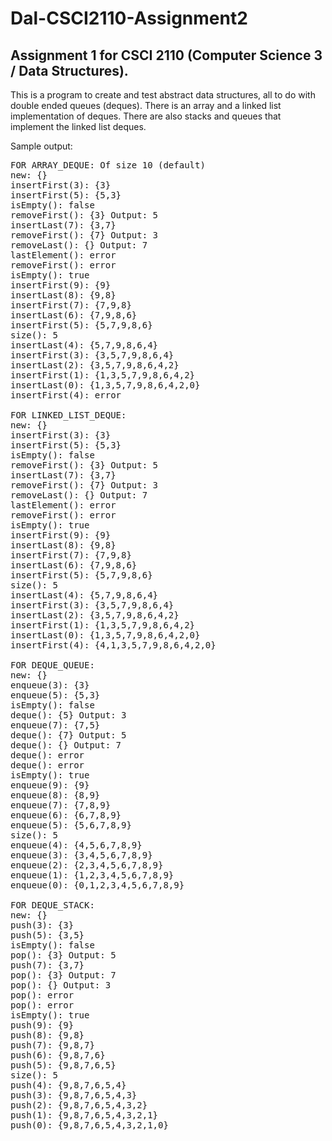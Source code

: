 # Dal-CSCI2110-Assignment2

<h2>Assignment 1 for CSCI 2110 (Computer Science 3 / Data Structures).</h2>

<p>This is a program to create and test abstract data structures, all to do with double ended queues (deques). There is an array and a linked list implementation of deques. There are also stacks and queues that implement the linked list deques.</p>

Sample output:
<pre>
FOR ARRAY_DEQUE: Of size 10 (default)
new: {}
insertFirst(3): {3}
insertFirst(5): {5,3}
isEmpty(): false
removeFirst(): {3} Output: 5
insertLast(7): {3,7}
removeFirst(): {7} Output: 3
removeLast(): {} Output: 7
lastElement(): error
removeFirst(): error
isEmpty(): true
insertFirst(9): {9}
insertLast(8): {9,8}
insertFirst(7): {7,9,8}
insertLast(6): {7,9,8,6}
insertFirst(5): {5,7,9,8,6}
size(): 5
insertLast(4): {5,7,9,8,6,4}
insertFirst(3): {3,5,7,9,8,6,4}
insertLast(2): {3,5,7,9,8,6,4,2}
insertFirst(1): {1,3,5,7,9,8,6,4,2}
insertLast(0): {1,3,5,7,9,8,6,4,2,0}
insertFirst(4): error

FOR LINKED_LIST_DEQUE:
new: {}
insertFirst(3): {3}
insertFirst(5): {5,3}
isEmpty(): false
removeFirst(): {3} Output: 5
insertLast(7): {3,7}
removeFirst(): {7} Output: 3
removeLast(): {} Output: 7
lastElement(): error
removeFirst(): error
isEmpty(): true
insertFirst(9): {9}
insertLast(8): {9,8}
insertFirst(7): {7,9,8}
insertLast(6): {7,9,8,6}
insertFirst(5): {5,7,9,8,6}
size(): 5
insertLast(4): {5,7,9,8,6,4}
insertFirst(3): {3,5,7,9,8,6,4}
insertLast(2): {3,5,7,9,8,6,4,2}
insertFirst(1): {1,3,5,7,9,8,6,4,2}
insertLast(0): {1,3,5,7,9,8,6,4,2,0}
insertFirst(4): {4,1,3,5,7,9,8,6,4,2,0}

FOR DEQUE_QUEUE:
new: {}
enqueue(3): {3}
enqueue(5): {5,3}
isEmpty(): false
deque(): {5} Output: 3
enqueue(7): {7,5}
deque(): {7} Output: 5
deque(): {} Output: 7
deque(): error
deque(): error
isEmpty(): true
enqueue(9): {9}
enqueue(8): {8,9}
enqueue(7): {7,8,9}
enqueue(6): {6,7,8,9}
enqueue(5): {5,6,7,8,9}
size(): 5
enqueue(4): {4,5,6,7,8,9}
enqueue(3): {3,4,5,6,7,8,9}
enqueue(2): {2,3,4,5,6,7,8,9}
enqueue(1): {1,2,3,4,5,6,7,8,9}
enqueue(0): {0,1,2,3,4,5,6,7,8,9}

FOR DEQUE_STACK:
new: {}
push(3): {3}
push(5): {3,5}
isEmpty(): false
pop(): {3} Output: 5
push(7): {3,7}
pop(): {3} Output: 7
pop(): {} Output: 3
pop(): error
pop(): error
isEmpty(): true
push(9): {9}
push(8): {9,8}
push(7): {9,8,7}
push(6): {9,8,7,6}
push(5): {9,8,7,6,5}
size(): 5
push(4): {9,8,7,6,5,4}
push(3): {9,8,7,6,5,4,3}
push(2): {9,8,7,6,5,4,3,2}
push(1): {9,8,7,6,5,4,3,2,1}
push(0): {9,8,7,6,5,4,3,2,1,0}</pre>